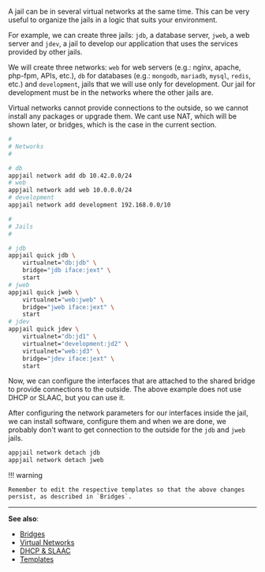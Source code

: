 A jail can be in several virtual networks at the same time. This can be very useful to organize the jails in a logic that suits your environment.

For example, we can create three jails: `jdb`, a database server, `jweb`, a web server and `jdev`, a jail to develop our application that uses the services provided by other jails.

We will create three networks: `web` for web servers (e.g.: nginx, apache, php-fpm, APIs, etc.), `db` for databases (e.g.: `mongodb`, `mariadb`, `mysql`, `redis`, etc.) and `development`, jails that we will use only for development. Our jail for development must be in the networks where the other jails are.

Virtual networks cannot provide connections to the outside, so we cannot install any packages or upgrade them. We cant use NAT, which will be shown later, or bridges, which is the case in the current section.

```sh
#
# Networks
#

# db
appjail network add db 10.42.0.0/24
# web
appjail network add web 10.0.0.0/24
# development
appjail network add development 192.168.0.0/10

#
# Jails
#

# jdb
appjail quick jdb \
    virtualnet="db:jdb" \
    bridge="jdb iface:jext" \
    start
# jweb
appjail quick jweb \
    virtualnet="web:jweb" \
    bridge="jweb iface:jext" \
    start
# jdev
appjail quick jdev \
    virtualnet="db:jd1" \
    virtualnet="development:jd2" \
    virtualnet="web:jd3" \
    bridge="jdev iface:jext" \
    start
```

Now, we can configure the interfaces that are attached to the shared bridge to provide connections to the outside. The above example does not use DHCP or SLAAC, but you can use it.

After configuring the network parameters for our interfaces inside the jail, we can install software, configure them and when we are done, we probably don't want to get connection to the outside for the `jdb` and `jweb` jails.

```sh
appjail network detach jdb
appjail network detach jweb
```

!!! warning

    Remember to edit the respective templates so that the above changes persist, as described in `Bridges`.

---

**See also**:

* [Bridges](intro.md)
* [Virtual Networks](../virtual-networks/intro.md)
* [DHCP & SLAAC](../DHCP-and-SLAAC.md)
* [Templates](../../templates.md)
